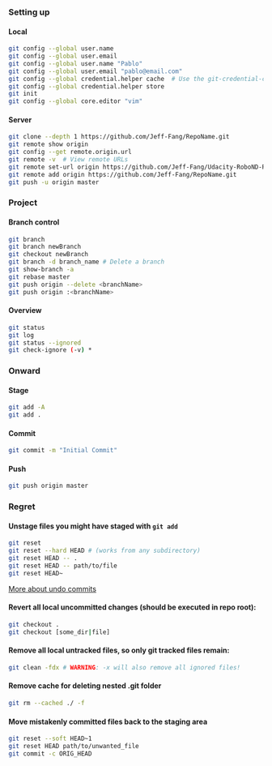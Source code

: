 ### Setting up
#### Local
```bash
git config --global user.name
git config --global user.email
git config --global user.name "Pablo"
git config --global user.email "pablo@email.com"
git config --global credential.helper cache  # Use the git-credential-cache which by default stores the password for 15 minutes.
git config --global credential.helper store
git init
git config --global core.editor "vim"
```
#### Server
```bash
git clone --depth 1 https://github.com/Jeff-Fang/RepoName.git
git remote show origin
git config --get remote.origin.url
git remote -v  # View remote URLs
git remote set-url origin https://github.com/Jeff-Fang/Udacity-RoboND-P2.git
git remote add origin https://github.com/Jeff-Fang/RepoName.git
git push -u origin master
```

### Project
#### Branch control
```bash
git branch
git branch newBranch
git checkout newBranch
git branch -d branch_name # Delete a branch
git show-branch -a
git rebase master
git push origin --delete <branchName>
git push origin :<branchName>
```
#### Overview
```bash
git status
git log
git status --ignored
git check-ignore (-v) *
```

### Onward
#### Stage
```bash
git add -A
git add .
```
#### Commit
```bash
git commit -m "Initial Commit"
```
#### Push
```bash
git push origin master
```

### Regret
#### Unstage files you might have staged with `git add`
```bash
git reset
git reset --hard HEAD # (works from any subdirectory)
git reset HEAD -- .
git reset HEAD -- path/to/file
git reset HEAD~
```
[More about undo commits](https://stackoverflow.com/questions/927358/how-to-undo-the-most-recent-commits-in-git)

#### Revert all local uncommitted changes (should be executed in repo root):
```bash
git checkout .
git checkout [some_dir|file]
```
#### Remove all local untracked files, so only git tracked files remain:
```bash
git clean -fdx # WARNING: -x will also remove all ignored files!
```

#### Remove cache for deleting nested .git folder
```bash
git rm --cached ./ -f
```

#### Move mistakenly committed files back to the staging area
```bash
git reset --soft HEAD~1
git reset HEAD path/to/unwanted_file
git commit -c ORIG_HEAD
```


